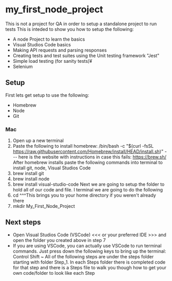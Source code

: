 # my_first_node_project
This is not a project for QA in order to setup a standalone project to run tests
This is inteded to show you how to setup the following:
 - A node Project to learn the basics
 - Visual Studios Code basics
 - Making API requests and parsing responses
 - Creating tests and test suites using the Unit testing framework "Jest"
 - Simple load testing (for sanity tests)¥
 - Selenium

## Setup
First lets get setup to use the following:
 - Homebrew
 - Node
 - Git

### Mac
1. Open up a new terminal
2. Paste the following to install homebrew: /bin/bash -c "$(curl -fsSL https://raw.githubusercontent.com/Homebrew/install/HEAD/install.sh)" 
      --- here is the website with instructions in case this fails: https://brew.sh/
After homebrew installs paste the following commands into terminal to install git, node, Visual Studios Code
3. brew install git
4. brew install node
5. brew install visual-studio-code
Next we are going to setup the folder to hold all of our code and file. I terminal we are going to do the following 
6. cd
^^^This brings you to your home directory if you weren't already there
7. mkdir My_First_Node_Project

## Next steps
 - Open Visual Studios Code (VSCode) <<< or your preferred IDE >>> and open the folder you created above in step 7
 - If you are using VSCode, you can actually use VSCode to run terminal commands. Just press down the following keys to bring up the terminal: Control Shift ~
All of the following steps are under the steps folder starting with folder Step_1. 
In each Steps folder there is completed code for that step and there is a Steps file to walk you though how to get your own code/folder to look like each Step

